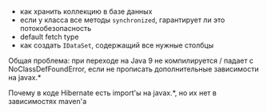 * как хранить коллекцию в базе данных
* если у класса все методы `synchronized`, гарантирует ли это потокобезопасность
* default fetch type
* как создать `IDataSet`, содержащий все нужные столбцы


Общая проблема: при переходе на Java 9 не компилируется / падает с NoClassDefFoundError, если не прописать дополнительные зависимости на javax.*

Почему в коде Hibernate есть import'ы на javax.*, но их нет в зависимостях maven'a